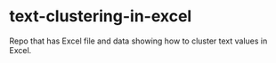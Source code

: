 # text-clustering-in-excel
Repo that has Excel file and data showing how to cluster text values in Excel. 
